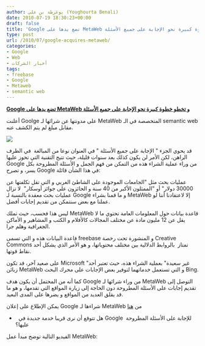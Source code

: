 ```yaml
---
author: يوغرطة بن علي (Youghourta Benali)
date: 2010-07-19 18:30:23+00:00
draft: false
title: 'Google تضع يدها على MetaWeb و تخطو خطوة كبيرة نحو الإجابة على جميع الأسئلة  '
type: post
url: /2010/07/google-acquires-metaweb/
categories:
- Google
- Web
- أخبار الشركات
tags:
- freebase
- Google
- Metaweb
- semantic web
---
```


**[Google تضع يدها على MetaWeb و تخطو خطوة كبيرة نحو الإجابة على جميع الأسئلة]( http://www.it-scoop.com/2010/07/google-acquires-metaweb)**




أعلنت Goolge على مدونتها عن شرائها لـ MetaWeb المتخصصة في الـ semantic web مقابل مبلغ لم يتم الكشف عنه.




[![](http://www.it-scoop.com/wp-content/uploads/2010/07/metaWeb-logo.png)
]( http://www.it-scoop.com/2010/07/google-acquires-metaweb)


قد يحوي الجزء " الإجابة على جميع الأسئلة " في العنوان نوعا من المبالغة  في الظرف الراهن، لكن الأمر لن يكون كذلك بعد سنوات قليلة، حيث تتيح التقنية التي تحوز عليها Google من وراء عملية الشراء هذه من التمكن من فهم الجمل و الأسئلة المطروحة بكل يسر، و تصرح Google في هذا الشأن قائلة:

عمليات بحث مثل "الجامعات الموجودة على الشاطئ الغربي و التي تقل تكلفتها عن 30000 دولار" أو "الممثلون الأكبر من 40 سنة و الحائزون على جوائز أوسكار"  لا تزال عمليات بحث معقدة بالنسبة لـ Google و ما قمنا بشراء MetaWeb إلا لاعتقادنا أننا لو عملنا مع بعض سنتمكن من تقديم إجابات أفضل.

ليس هذا فحسب، حيث تملك MetaWeb قاعدة بيانات حول المعلومات العامة تحتوي ما لا يقل عن 12 مليون مادة عن مختلف المجالات كالأفلام و الكتب و المشاهير و الأماكن الجغرافية وهلم جرا.

قاعدة البيانات هذه و التي تسمى freebase و المنشورة تحت رخصة Creative Commons تمتاز  بالروابط الدلالية بين مختلف محتوياتها، و هو الأمر الذي يشكل أحد نقاط قوتها.

على صعيد آخر، قد تكون Microsoft "غير سعيدة" بعملية الشراء هذه، حيث تعتبر أحد زبائن MetaWeb و التي تستعمل خدماتهما لتوفير بعض الإجابات على محرك البحث Bing.

كما أنه من المحتمل أن يكون هدف Google من وراء شرائها لـ MetaWeb التوصل إلى تقديم إجابات على الأسئلة المطروحة دون الحاجة إلى زيارة المواقع التي تقدمها، و هو ما قد يقلق العديد من المواقع و يضرها على المدى البعيد.

يمكن الإطلاع على إعلان Google شراءها لـ MetaWeb من [هنا](http://googleblog.blogspot.com/2010/07/deeper-understanding-with-metaweb.html)

-   هل تتوقع أن نرى قريبا خدمة جديدة في Google للإجابة على الأسئلة المطروحة  عليها؟

الفيديو التالية توضح مبدأ عمل MetaWeb:


<object width="640" height="385"><embed src="http://www.youtube.com/v/TJfrNo3Z-DU&hl=fr_FR&fs=1" allowscriptaccess="always" height="385" width="640" allowfullscreen="true" type="application/x-shockwave-flash"></embed></object>
